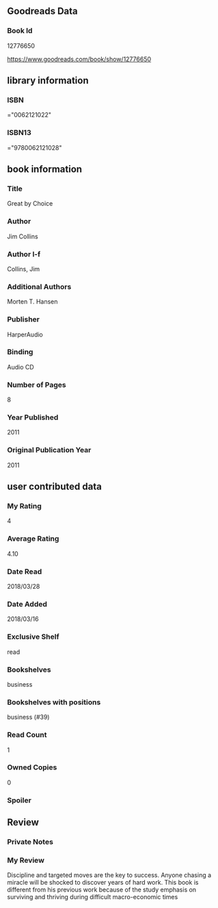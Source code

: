 <!-- This template shows how to bulk convert all columns of data into one markdown file -->
<!-- caveat: KeyError if there's a mismatch. Empty values output nothing -->

## Goodreads Data

### Book Id 

12776650

https://www.goodreads.com/book/show/12776650

## library information

### ISBN 
="0062121022"

### ISBN13 
="9780062121028"

## book information

### Title
Great by Choice

### Author 
Jim Collins

### Author l-f 
Collins, Jim

### Additional Authors
Morten T. Hansen

### Publisher 
HarperAudio

### Binding
Audio CD

### Number of Pages
8

### Year Published
2011

### Original Publication Year 
2011

## user contributed data

### My Rating
4

### Average Rating
4.10

### Date Read
2018/03/28

### Date Added
2018/03/16

### Exclusive Shelf
read

### Bookshelves
business

### Bookshelves with positions
business (#39)

### Read Count
1

### Owned Copies
0

### Spoiler 


## Review

### Private Notes


### My Review
Discipline and targeted moves are the key to success. Anyone chasing a miracle will be shocked to discover years of hard work. This book is different from his previous work because of the study emphasis on surviving and thriving during difficult macro-economic times